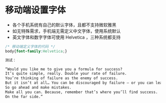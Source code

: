 # 移动端设置字体

- 各个手机系统有自己的默认字体，且都不支持微软雅黑
- 如无特殊需求，手机端无需定义中文字体，使用系统默认
- 英文字体和数字字体可使用 Helvetica ，三种系统都支持

```css
/* 移动端定义字体的代码 */
body{font-family:Helvetica;}
```

```html
测试：

“Would you like me to give you a formula for success? 
It’s quite simple, really. Double your rate of failure. 
You’re thinking of failure as the enemy of success. 
But it isn’t at all… You can be discouraged by failure – or you can learn from it. 
So go ahead and make mistakes. 
Make all you can. Because, remember that’s where you’ll find success. 
On the far side.”
```